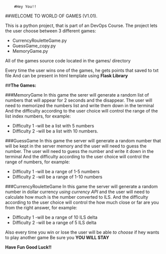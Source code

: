 		#Hey You!!
##WELCOME TO WORLD OF GAMES (V1.01).

This is a python project, that is part of an DevOps Course.
The project lets the user choose between 3 different games:
-  CurrencyRouletteGame.py
- GuessGame_copy.py
- MemoryGame.py

All of the games source code located in the games/ directory

Every time the user wins one of the games, he gets points that saved to txt file 
And can be present in html template using **Flask Library** 

##**The Games:**

###MemoryGame
In this game the serer will generate a random list of numbers that will appear for 2 seconds and the disappear.
The user will need to memorized the numbers list and write them down in the terminal
And the difficulty according to the user choice will control the range of the list index numbers, for example:
- Difficulty 1 -will be a list with 5 numbers 
- Difficulty 2 -will be a list with 10 numbers.

###GuessGame
In this game the server will generate a random number that will be kept in the server memory and the user will need to guess the number.
The user will need to guess the number  and write it down in the terminal
And the difficulty according to the user choice will control the range of numbers, for example:
- Difficulty 1 -will be a range of 1-5 numbers 
- Difficulty 2 -will be a range of 1-10 numbers

###CurrencyRouletteGame
In this game the server will generate a random number in dollar currency *using currency API* and the user will need to calculate how much is the number converted to ILS.
And the difficulty according to the user choice will control the how much close or far are you from the right answer, for example:
- Difficulty 1 -will be a range of 10 ILS delta 
- Difficulty 2 -will be a range of 5 ILS delta 

Also every time you win or lose the user will be able *to choose* if hey wants to play another game 
Be sure you **YOU WILL STAY**


**Have Fun Good Luck!!** 

